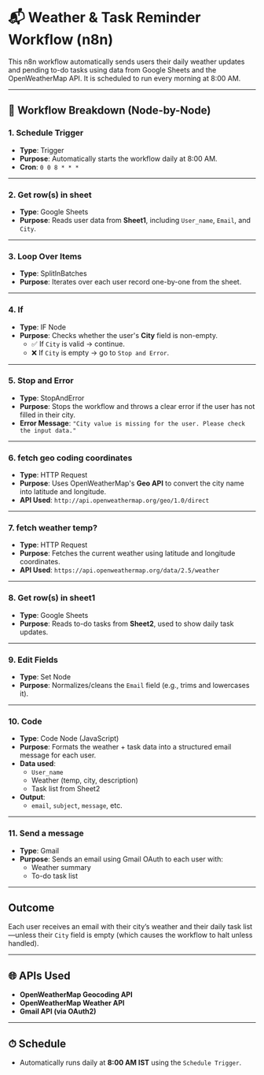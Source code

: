 
# 📬 Weather & Task Reminder Workflow (n8n)

This n8n workflow automatically sends users their daily weather updates and pending to-do tasks using data from Google Sheets and the OpenWeatherMap API. It is scheduled to run every morning at 8:00 AM.

---

## 🧩 Workflow Breakdown (Node-by-Node)

### 1. **Schedule Trigger**
- **Type**: Trigger
- **Purpose**: Automatically starts the workflow daily at 8:00 AM.
- **Cron**: `0 0 8 * * *`

---

### 2. **Get row(s) in sheet**
- **Type**: Google Sheets
- **Purpose**: Reads user data from **Sheet1**, including `User_name`, `Email`, and `City`.

---

### 3. **Loop Over Items**
- **Type**: SplitInBatches
- **Purpose**: Iterates over each user record one-by-one from the sheet.

---

### 4. **If**
- **Type**: IF Node
- **Purpose**: Checks whether the user's **City** field is non-empty.
  - ✅ If `City` is valid → continue.
  - ❌ If `City` is empty → go to `Stop and Error`.

---

### 5. **Stop and Error**
- **Type**: StopAndError
- **Purpose**: Stops the workflow and throws a clear error if the user has not filled in their city.
- **Error Message**: `"City value is missing for the user. Please check the input data."`

---

### 6. **fetch geo coding coordinates**
- **Type**: HTTP Request
- **Purpose**: Uses OpenWeatherMap's **Geo API** to convert the city name into latitude and longitude.
- **API Used**: `http://api.openweathermap.org/geo/1.0/direct`

---

### 7. **fetch weather temp?**
- **Type**: HTTP Request
- **Purpose**: Fetches the current weather using latitude and longitude coordinates.
- **API Used**: `https://api.openweathermap.org/data/2.5/weather`

---

### 8. **Get row(s) in sheet1**
- **Type**: Google Sheets
- **Purpose**: Reads to-do tasks from **Sheet2**, used to show daily task updates.

---

### 9. **Edit Fields**
- **Type**: Set Node
- **Purpose**: Normalizes/cleans the `Email` field (e.g., trims and lowercases it).

---

### 10. **Code**
- **Type**: Code Node (JavaScript)
- **Purpose**: Formats the weather + task data into a structured email message for each user.
- **Data used**:
  - `User_name`
  - Weather (temp, city, description)
  - Task list from Sheet2
- **Output**:
  - `email`, `subject`, `message`, etc.

---

### 11. **Send a message**
- **Type**: Gmail
- **Purpose**: Sends an email using Gmail OAuth to each user with:
  - Weather summary
  - To-do task list

---

##  Outcome
Each user receives an email with their city’s weather and their daily task list—unless their `City` field is empty (which causes the workflow to halt unless handled).


---

## 🌐 APIs Used
- **OpenWeatherMap Geocoding API**
- **OpenWeatherMap Weather API**
- **Gmail API (via OAuth2)**

---

## ⏱ Schedule
- Automatically runs daily at **8:00 AM IST** using the `Schedule Trigger`.

